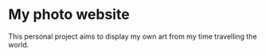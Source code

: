 # My photo website

This personal project aims to display my own art from my time travelling the world.

